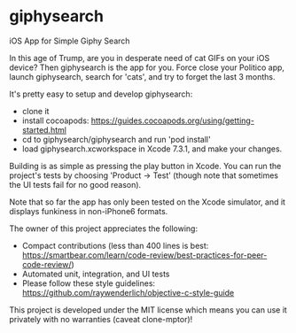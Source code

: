 # giphysearch
iOS App for Simple Giphy Search

In this age of Trump, are you in desperate need of cat GIFs on your iOS device? Then giphysearch is the app for you. Force close your Politico app, launch giphysearch, search for 'cats', and try to forget the last 3 months.

It's pretty easy to setup and develop giphysearch:

* clone it
* install cocoapods: https://guides.cocoapods.org/using/getting-started.html
* cd to giphysearch/giphysearch and run 'pod install'
* load giphysearch.xcworkspace in Xcode 7.3.1, and make your changes. 

Building is as simple as pressing the play button in Xcode. You can run the project's tests by choosing 'Product -> Test' (though note that sometimes the UI tests fail for no good reason).

Note that so far the app has only been tested on the Xcode simulator, and it displays funkiness in non-iPhone6 formats.

The owner of this project appreciates the following:

* Compact contributions (less than 400 lines is best: https://smartbear.com/learn/code-review/best-practices-for-peer-code-review/)
* Automated unit, integration, and UI tests
* Please follow these style guidelines: https://github.com/raywenderlich/objective-c-style-guide

This project is developed under the MIT license which means you can use it privately with no warranties (caveat clone-mptor)!
